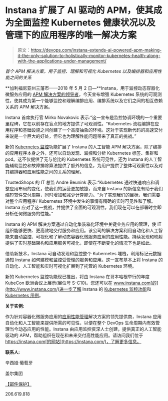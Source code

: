 # Instana 扩展了 AI 驱动的 APM，使其成为全面监控 Kubernetes 健康状况以及管理下的应用程序的唯一解决方案

> 原文：<https://devops.com/instana-extends-ai-powered-apm-making-it-the-only-solution-to-holistically-monitor-kubernetes-health-along-with-the-applications-under-management/>

*首个 APM 解决方案，用于监控、理解和可视化 Kubernetes 以及编排器和应用性能之间的关系*

**加利福尼亚州三藩市——2018 年 5 月 2 日—**Instana，用于监控动态容器化微服务应用的 [APM 解决方案的领导者](https://www.instana.com/application-management)，今天宣布增强 Kubernetes 系统的可观测性，使其成为第一个能够监控和理解编排应用、编排系统以及它们之间的相互依赖关系的 APM 解决方案。

Instana 首席执行官 Mirko Novakovic 表示:“这一宣布是监控协调环境的一个重要里程碑，它在以前存在盲点的地方提供了可观测性。“Kubernetes 流程编排在应用程序和基础设施之间创建了一个高度抽象的环境。这对于实现新代码的高速交付来说是一个巨大的好处，但它也为理解性能问题带来了真正的挑战。”

新的 [Kubernetes 监控](https://www.instana.com/supported-integrations/kubernetes-application-monitoring/)功能扩展了 Instana 的人工智能 APM 解决方案，除了编排的应用程序本身之外，还可以自动发现、监控和分析 Kubernetes 标签、集群和 pod。这不仅提供了无与伦比的 Kubernetes 系统可见性，还为 Instana 的人工智能辅助监控和故障排除算法提供了额外的信息，为用户提供了整体可观察性以及对其编排器和应用性能之间的关系的理解。

TrustedShops 的 IT 总监 Andre Beunink 表示:“Kubernetes 通过快速响应和调整应用布局的变化，使我们的运营更加敏捷，而来自 Instana 的新信息有助于我们缩短软件交付周期，同时增加和减少计算能力。“为了实现我们的目标，我们需要对整个应用程序/ Kubernetes 环境中发生的事情有精确的实时可见性和了解。Instana 应对了这一挑战，并提供了全面的可观测性。我们现在可以在部署时立即分析任何微服务的性能。”

Instana 的 APM 解决方案通过自动化集装箱化环境中关键业务应用的管理，使 IT 组织能够更快、更高效地交付服务和应用。该公司的解决方案利用自动化和人工智能来自动监控、可视化和了解动态容器化微服务应用的应用性能。持续发现和映射提供了实时基础架构和应用服务可视化，即使在不断变化的情况下也是如此。

借助新技术，Instana 可自动发现和监控整个 Kubernetes 堆栈，利用标记元数据通知 Instana 如何建模和监控受管理的服务和应用。这一宣布基本上将 Instana 的自动化、人工智能和实时可视化扩展到了托管的 Kubernetes 环境。

新的 Kubernetes 监控功能现已推出，将由 Instana 在哥本哈根举行的年度 KubeCon 欧洲会议上展示(展位号 S-C10)。您还可以在 www.instana.com[的](http://www.instana.com/)进一步了解 Instana 的 [Kubernetes 监控功能](http://instana.com/supported-technologies/kubernetes-monitoring)和 [Kubernetes 用例](http://instana.com/blog/)。

**关于实例:**

作为针对容器化微服务应用的[应用性能管理](https://www.instana.com/application-management)解决方案的领先提供商，Instana 应用自动化和人工智能来提供所需的可见性，以便在整个 DevOps 生命周期内有效管理当今动态应用的性能。Instana 由应用监控资深人士创建，提供真正的人工智能驱动的 APM，帮助组织在现在和未来交付高性能应用。请访问我们位于 https://instana.com[的网站](https://instana.com/)，了解更多信息。

**联系人:**

辛西娅·葡萄牙

盖尔集团

[【邮件保护】](/cdn-cgi/l/email-protection#8ac9e3e4fee2e3eba4dae5f8feffedebe6caedfff3eff8edf8e5fffaa4e9e5e7)

206.619.818